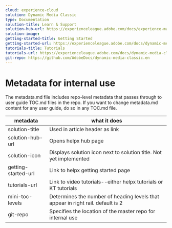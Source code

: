 ```yaml
---
cloud: experience-cloud
solution: Dynamic Media Classic
type: Documentation
solution-title: Learn & Support
solution-hub-url: https://experienceleague.adobe.com/docs/experience-manager-cloud-service.html#guides
solution-image:
getting-started-title: Getting Started
getting-started-url: https://experienceleague.adobe.com/docs/dynamic-media-classic/using/getting-started/dmc-platform-overview.html#workflow-process
tutorials-title: Tutorials
tutorials-url: https://experienceleague.adobe.com/docs/dynamic-media-classic/using/intro/training-videos.html#intro
git-repo: https://github.com/AdobeDocs/dynamic-media-classic.en
---
```


# Metadata for internal use

The metadata.md file includes repo-level metadata that passes through to user guide TOC.md files in the repo. If you want to change metadata.md content for any user guide, do so in any TOC.md file.

| metadata | what it does |
|--- |--- |
| solution-title | Used in article header as link |
| solution-hub-url | Opens helpx hub page |
| solution-icon | Displays solution icon next to solution title. Not yet implemented |
| getting-started-url | Link to helpx getting started page |
| tutorials-url | Link to video tutorials--either helpx tutorials or KT tutorials |
| mini-toc-levels | Determines the number of heading levels that appear in right rail. default is 2 |
| git-repo | Specifies the location of the master repo for internal use |
